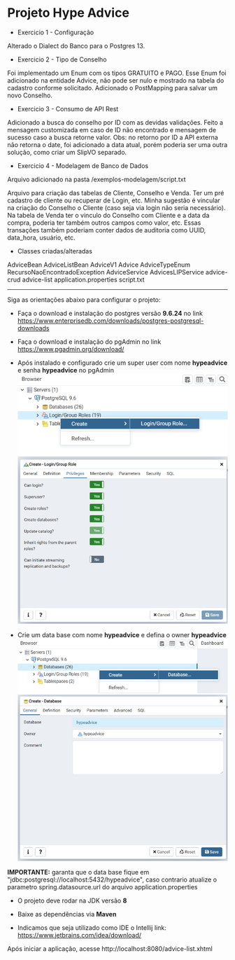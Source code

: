 # Projeto Hype Advice


* Exercicio 1 - Configuração

Alterado o Dialect do Banco para o Postgres 13.


* Exercicio 2 - Tipo de Conselho

Foi implementado um Enum com os tipos GRATUITO e PAGO. 
Esse Enum foi adicionado na entidade Advice, não pode ser nulo e mostrado na tabela do cadastro conforme solicitado.
Adicionado o PostMapping para salvar um novo Conselho.


* Exercicio 3 - Consumo de API Rest

Adicionado a busca do conselho por ID com as devidas validações.
Feito a mensagem customizada em caso de ID não encontrado e mensagem de sucesso caso a busca retorne valor.
Obs: no retorno por ID a API externa não retorna o date, foi adicionado a data atual, porém poderia ser uma outra solução, como criar um SlipVO separado.


* Exercicio 4 - Modelagem de Banco de Dados

Arquivo adicionado na pasta /exemplos-modelagem/script.txt

Arquivo para criação das tabelas de Cliente, Conselho e Venda.
Ter um pré cadastro de cliente ou recuperar de Login, etc.
Minha sugestão é vincular na criação do Conselho o Cliente (caso seja via login não seria necessário).
Na tabela de Venda ter o vinculo do Conselho com Cliente e a data da compra, poderia ter também outros campos como valor, etc.
Essas transações também poderiam conter dados de auditoria como UUID, data_hora, usuário, etc.


* Classes criadas/alteradas

AdviceBean
AdviceListBean
AdviceV1
Advice
AdviceTypeEnum
RecursoNaoEncontradoException
AdviceService
AdvicesLIPService
advice-crud
advice-list
application.properties
script.txt


-----------------------------------------------------------------------------------------------------------------------------------------


Siga as orientações abaixo para configurar o projeto:

* Faça o download e instalação do postgres versão **9.6.24** no link https://www.enterprisedb.com/downloads/postgres-postgresql-downloads
* Faça o download e instalação do pgAdmin no link https://www.pgadmin.org/download/
* Após instalado e configurado crie um super user com nome **hypeadvice** e senha **hypeadvice** no pgAdmin
![img.png](img.png)
![img_3.png](img_3.png)

* Crie um data base com nome **hypeadvice** e defina o owner **hypeadvice**
![img_1.png](img_1.png)
![img_2.png](img_2.png)

**IMPORTANTE:** garanta que o data base fique em "jdbc:postgresql://localhost:5432/hypeadvice", caso contrario atualize o parametro spring.datasource.url do arquivo application.properties

* O projeto deve rodar na JDK versão **8**
* Baixe as dependências via **Maven**

* Indicamos que seja utilizado como IDE o Intellij link: https://www.jetbrains.com/idea/download/

Após iniciar a aplicação, acesse http://localhost:8080/advice-list.xhtml

